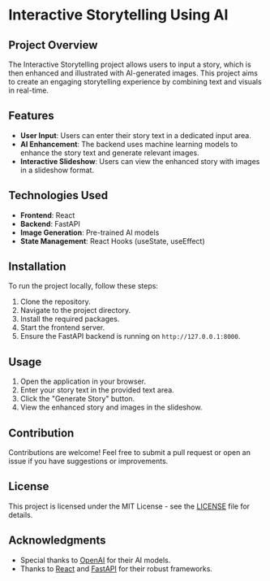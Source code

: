 # Interactive Storytelling Using AI

## Project Overview
The Interactive Storytelling project allows users to input a story, which is then enhanced and illustrated with AI-generated images. This project aims to create an engaging storytelling experience by combining text and visuals in real-time.

## Features
- **User Input**: Users can enter their story text in a dedicated input area.
- **AI Enhancement**: The backend uses machine learning models to enhance the story text and generate relevant images.
- **Interactive Slideshow**: Users can view the enhanced story with images in a slideshow format.

## Technologies Used
- **Frontend**: React
- **Backend**: FastAPI
- **Image Generation**: Pre-trained AI models
- **State Management**: React Hooks (useState, useEffect)

## Installation
To run the project locally, follow these steps:

1. Clone the repository.
2. Navigate to the project directory.
3. Install the required packages.
4. Start the frontend server.
5. Ensure the FastAPI backend is running on `http://127.0.0.1:8000`.

## Usage
1. Open the application in your browser.
2. Enter your story text in the provided text area.
3. Click the "Generate Story" button.
4. View the enhanced story and images in the slideshow.

## Contribution
Contributions are welcome! Feel free to submit a pull request or open an issue if you have suggestions or improvements.

## License
This project is licensed under the MIT License - see the [LICENSE](LICENSE) file for details.

## Acknowledgments
- Special thanks to [OpenAI](https://openai.com/) for their AI models.
- Thanks to [React](https://reactjs.org/) and [FastAPI](https://fastapi.tiangolo.com/) for their robust frameworks.

